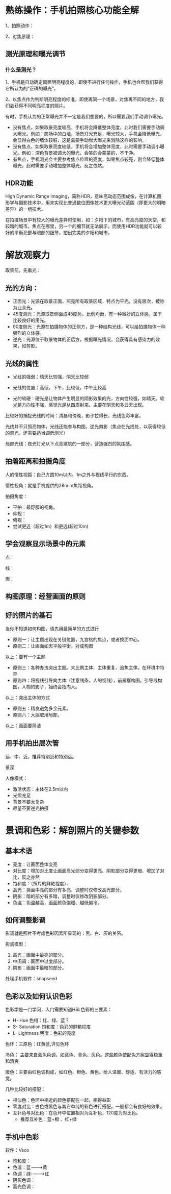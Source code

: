 # 熟练操作：手机拍照核心功能全解

1、拍照动作：

2、对焦原理： 

## 测光原理和曝光调节

### 什么是测光？

1、手机是自动确定画面明亮程度的，即使不进行任何操作，手机也会帮我们获得它所认为的“正确的曝光”。 

2、以焦点作为判断明亮程度的标准，即使再同一个场景，对焦再不同的地方，我们会获得不同明亮程度的照片。

有时，手机认为的正常曝光并不一定是我们想要的，所以需要我们手动调节曝光。

* 没有焦点，如果取景亮度较高，手机将会降低整体亮度，此时我们需要手动调大曝光。例如：商场中的白墙，场景灯光充足，曝光较大，手机会降低曝光，会显得白色的墙体较脏，这是需要手动增大曝光来消除这样的影响。
* 没有焦点，如果取景亮度较低，手机将会增加整体亮度，此时需要手动调小曝光。例如：深色背景被调大的曝光，会笑的会蒙蒙的，不干净。
* 有焦点，手机测光会主要参考焦点位置的亮度，如果焦点较亮，则会降低整体曝光，此时需要手动增加整体曝光。反之依然。

## HDR功能

High Dynamic Range Imaging，简称HDR，意味高动态范围成像，在计算机图形学与摄影技术中，用来实现比普通数位图像技术更大曝光动范围（即更大的明暗差异）的一组技术。

在拍摄场景中有较大的曝光差异时使用，如：夕阳下的城市，有高亮度的天空，和较暗的城市。焦点在哪里，另一个的细节就无法展示，而使用HDR功能就可以较好的平衡亮部与暗部的细节，拍出完美的夕阳和城市。

# 解放观察力

取景前，先看光：

## 光的方向：

* 正面光：光源在取景正面，照亮所有取景区域，特点为平光，没有层次，被称为业余光。
* 45度测光：光源取景侧面成45度角，比例均衡，有一种微妙的立体感，属于比较良好的用光。
* 90度侧光：光源在拍摄物体的正侧方，是一种结构光线，可以给拍摄物体一种强烈的立体感。
* 逆光：光源位于取景物体的正后方，根据曝光情况，会获得具有感染力的效果，如剪影。

## 光线的属性

* 光线的强弱：晴天比较强，阴天比较弱

* 光线的位置：高低，下午，比较低，中午比较高

* 光的软硬：硬光是让物体产生明显的阴影效果的光，方向性较强，如晴天。软光是方向性不强，感觉光是从四周射来。主要在阴天和多云天出现。

比较好的捕捉光线的时间：清晨和傍晚，影子拉得长，光线色彩丰富。

光线并不只照亮物体，光线还能参与构图，逆光剪影（焦点在光线处，以获得较低的测光，还需要适当调低测光）

局部光线：夜光灯光从下点亮建筑的一部分，营造强烈的氛围感。

## 拍着距离和拍摄角度

人的惰性视距：自己方圆10m以内，1m之外与视线平行的东西。

惰性视角：就是手机提供的28m m焦距视角。

拍摄角度：

* 平拍：最舒服的视角。
* 仰视：
* 俯视：
* 尝试更近（超过1m）和更远(超过10m)

## 学会观察显示场景中的元素

点：

线：

面：

## 构图原理：经营画面的原则

## 好的照片的基石

当你不知道如何构图，请先用最简单的方式进行

* 原则一：让主题出现在关键位置，九宫格的焦点，或者换面中心。
* 原则二：让画面如天平般平衡，对成构图

以上：要有一个主题

* 原则三：各种办法突出主题。大比例主体、主体重复、追焦主体，在环境中特异
* 原则四：将视线引导向主体（注意线条，人的视线），前景框构图。引导线构图，人物的影子，始终会指向人。

以上：突出主体的方式

* 原则五：精良避免多余元素。
* 原则六：大胆取用局部。

以上：画面要简洁

## 用手机拍出层次管

远、中、近，推荐特别近和特别远。

景深

人像模式：

* 激活状态：主体在2.5m以内
* 光照充足
* 背景不要太复杂
* 尽量不要逆光拍摄

# 景调和色彩：解剖照片的关键参数

## 基本术语

* 亮度：让画面整体变亮
* 对比度：增加对比度让画面高光部分变得更亮、阴影部分变得更暗、增加了对比，反之亦然
* 饱和度：（照片的鲜艳程度）、
* 高光：换面中亮的部分有多亮，调整时仅修改高光部分。
* 阴影：暗的部分有多暗，调整时仅修改阴影部分。
* 色温：色温越高，画面颜色偏暖、越低偏冷。

## 如何调整影调

影调就是照片不考虑色彩因素所呈现的：黑、白、灰的关系。

影调模型：

1. 高光：画面中最亮的部分。
2. 中间调：画面中过度部分。
3. 阴影：画面中最暗的部分。

处理手机软件：snapseed

## 色彩以及如何认识色彩

色彩学是一门学问，入门需要知道HSL色彩的三要素：

* H- Hue 色相：红、绿、蓝？
* S- Saturation 饱和度：色彩的鲜艳程度
* L- Lightness 明度：色彩的亮度

色环：三原色：红黄蓝,详见色环

冷色： 主要来自蓝色色调，如蓝色、青色、灰色。这些颜色使配色方案显得稳重和清爽

暖色：主要由红色调构成，如红色、橙色、黄色。给人温暖、舒适、有活力的感觉。

几种比较好的搭配：

* 相似色：色环中相近的颜色搭配在一起，相得益彰
* 零度对比：白色或黑色与其它单纯的彩色进行搭配，一般都会有良好的效果。
* 互补色与对比色：在色环中位置相对为互补色，120度为对比色。
  * 推荐互补色：蓝+橙 、红+绿

## 手机中色彩

软件：Vsco

* 饱和度：
* 色温：蓝--->黄
* 色调：绿---->红
* 阴影色调：
* 高光色调：







